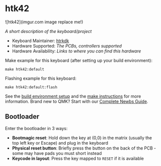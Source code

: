 # htk42

![htk42](imgur.com image replace me!)

*A short description of the keyboard/project*

* Keyboard Maintainer: [htrkdk](https://github.com/htrkdk)
* Hardware Supported: *The PCBs, controllers supported*
* Hardware Availability: *Links to where you can find this hardware*

Make example for this keyboard (after setting up your build environment):

    make htk42:default

Flashing example for this keyboard:

    make htk42:default:flash

See the [build environment setup](https://docs.qmk.fm/#/getting_started_build_tools) and the [make instructions](https://docs.qmk.fm/#/getting_started_make_guide) for more information. Brand new to QMK? Start with our [Complete Newbs Guide](https://docs.qmk.fm/#/newbs).

## Bootloader

Enter the bootloader in 3 ways:

* **Bootmagic reset**: Hold down the key at (0,0) in the matrix (usually the top left key or Escape) and plug in the keyboard
* **Physical reset button**: Briefly press the button on the back of the PCB - some may have pads you must short instead
* **Keycode in layout**: Press the key mapped to `RESET` if it is available
